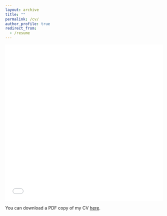 ```yaml
---
layout: archive
title: ""
permalink: /cv/
author_profile: true
redirect_from:
  - /resume
---
```


<!-- <iframe src="/files/Siddharth_Kumar_Resume.pdf" width="100%" height="500" frameborder="no" border="0" marginwidth="0" marginheight="0"></iframe> -->

<iframe src="/files/Siddharth_Kumar_Resume.pdf" width="100%" height="500" frameborder="0" marginwidth="0" marginheight="0" style="border: none;"></iframe>

You can download a PDF copy of my CV [here](/files/Siddharth_Kumar_Resume.pdf).



